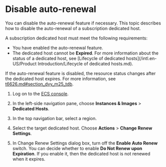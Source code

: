 # Disable auto-renewal

You can disable the auto-renewal feature if necessary. This topic describes how to disable the auto-renewal of a subscription dedicated host.

A subscription dedicated host must meet the following requirements:

-   You have enabled the auto-renewal feature.
-   The dedicated host cannot be **Expired**. For more information about the status of a dedicated host, see [Lifecycle of dedicated hosts](/intl.en-US/Product Introduction/Lifecycle of dedicated hosts.md).

If the auto-renewal feature is disabled, the resource status changes after the dedicated host expires. For more information, see [t6626.md\#section\_dvy\_m25\_tdb](/intl.en-US/Pricing/Subscription.md).

1.  Log on to the [ECS console](https://ecs.console.aliyun.com).

2.  In the left-side navigation pane, choose **Instances & Images** \> **Dedicated Hosts**.

3.  In the top navigation bar, select a region.

4.  Select the target dedicated host. Choose **Actions** \> **Change Renew Settings**.

5.  In Change Renew Settings dialog box, turn off the **Enable Auto Renew** switch. You can decide whether to enable **Do Not Renew upon Expiration**. If you enable it, then the dedicated host is not renewed when it expires.


